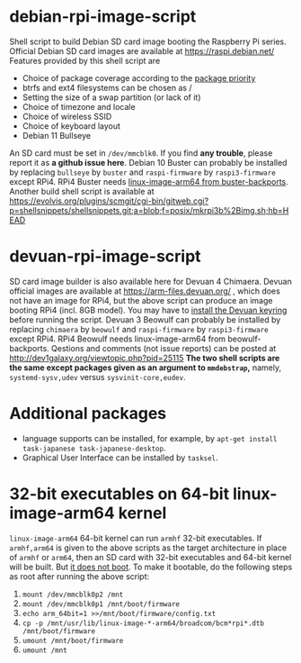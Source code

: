 # debian-rpi-image-script
Shell script to build Debian SD card image booting the Raspberry Pi series.
Official Debian SD card images are available at https://raspi.debian.net/ Features provided by this shell script are

* Choice of package coverage according to the [package priority](https://www.debian.org/doc/debian-policy/ch-archive.html#s-priorities)
* btrfs and ext4 filesystems can be chosen as /
* Setting the size of a swap partition (or lack of it)
* Choice of timezone and locale
* Choice of wireless SSID
* Choice of keyboard layout
* Debian 11 Bullseye

An SD card must be set in `/dev/mmcblk0`. If you find **any trouble**, please report it as **a github issue here**.
Debian 10 Buster can probably be installed by replacing `bullseye` by `buster` and `raspi-firmware` by `raspi3-firmware` except RPi4.
RPi4 Buster needs [linux-image-arm64 from buster-backports](https://packages.debian.org/buster-backports/linux-image-arm64).
Another build shell script is available at https://evolvis.org/plugins/scmgit/cgi-bin/gitweb.cgi?p=shellsnippets/shellsnippets.git;a=blob;f=posix/mkrpi3b%2Bimg.sh;hb=HEAD

# devuan-rpi-image-script
SD card image builder is also available here for Devuan 4 Chimaera. Devuan official images are available at https://arm-files.devuan.org/
 , which does not have an image for RPi4, but the above script can produce an image booting RPi4 (incl. 8GB model).
 You may have to [install the Devuan keyring](https://www.devuan.org/os/keyring) before running the script.
 Devuan 3 Beowulf can probably be installed by replacing `chimaera` by `beowulf` and `raspi-firmware` by `raspi3-firmware` except RPi4.
 RPi4 Beowulf needs linux-image-arm64 from beowulf-backports. 
 Qestions and comments (not issue reports) can be posted at http://dev1galaxy.org/viewtopic.php?pid=25115
 **The two shell scripts are the same except packages given as an argument to `mmdebstrap`,**
 namely, `systemd-sysv,udev` versus `sysvinit-core,eudev`.

# Additional packages
* language supports can be installed, for example, by `apt-get install task-japanese task-japanese-desktop`.
* Graphical User Interface can be installed by `tasksel`.

# 32-bit executables on 64-bit linux-image-arm64 kernel
`linux-image-arm64` 64-bit kernel can run `armhf` 32-bit executables. If `armhf,arm64` is given to the above scripts as
the target architecture in place of `armhf` or `arm64`,
then an SD card with 32-bit executables and 64-bit kernel will be built. But
[it does not boot](https://bugs.debian.org/cgi-bin/bugreport.cgi?bug=971748). To make it bootable,
do the following steps as root after running the above script:

1. `mount /dev/mmcblk0p2 /mnt`
2. `mount /dev/mmcblk0p1 /mnt/boot/firmware`
3. `echo arm_64bit=1 >>/mnt/boot/firmware/config.txt`
4. `cp -p /mnt/usr/lib/linux-image-*-arm64/broadcom/bcm*rpi*.dtb /mnt/boot/firmware`
5. `umount /mnt/boot/firmware`
6. `umount /mnt`
